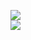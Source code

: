 [![](https://img.shields.io/badge/Made%20With-Github%20Spray-lightgrey.svg?style=for-the-badge&logo=github)](https://github.com/Annihil/github-spray#4556)  
[![](https://i.imgur.com/2DrTn0Z.gif)](https://github.com/Annihil/github-spray)
